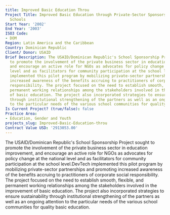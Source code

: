 ```yaml
---
title: Improved Basic Education Throu
Project Title: Improved Basic Education through Private-Sector Sponsorship of Public
  Schools
Start Year: '2002'
End Year: '2003'
ISO3 Code:
- DOM
Region: Latin America and the Caribbean
Country: Dominican Republic
Client/ Donor: USAID
Brief Description: The USAID/Dominican Republic's School Sponsorship Project sought
  to promote the involvement of the private business sector in education improvement,
  and encourage an active role for NGOs as advocates for policy change at the national
  level and as facilitators for community participation at the school level.DevTech
  implemented this pilot program by mobilizing private-sector partnerships and promoting
  increased awareness of the benefits accruing to practitioners of corporate social
  responsibility. The project focused on the need to establish smooth, flexible, and
  permanent working relationships among the stakeholders involved in the improvement
  of basic education. The project also incorporated strategies to ensure sustainability
  through institutional strengthening of the partners as well as an ongoing attention
  to the particular needs of the various school communities for quality basic education.
Is Current Project? (true/false): false
Practice Area:
- Education, Gender and Youth
projects_slug: Improved-Basic-Education-throu
Contract Value USD: '2913053.00'
---
```


The USAID/Dominican Republic's School Sponsorship Project sought to promote the involvement of the private business sector in education improvement, and encourage an active role for NGOs as advocates for policy change at the national level and as facilitators for community participation at the school level.DevTech implemented this pilot program by mobilizing private-sector partnerships and promoting increased awareness of the benefits accruing to practitioners of corporate social responsibility. The project focused on the need to establish smooth, flexible, and permanent working relationships among the stakeholders involved in the improvement of basic education. The project also incorporated strategies to ensure sustainability through institutional strengthening of the partners as well as an ongoing attention to the particular needs of the various school communities for quality basic education.